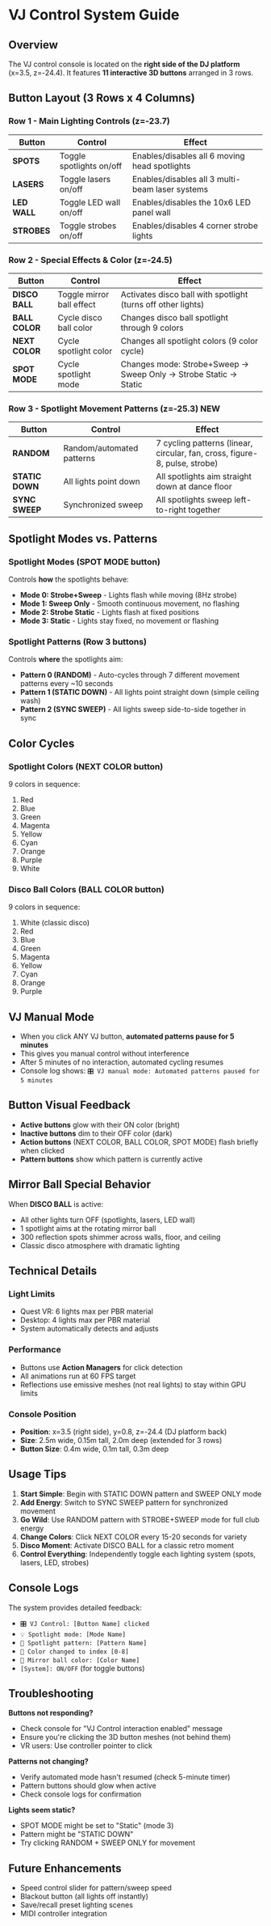 # VJ Control System Guide

## Overview
The VJ control console is located on the **right side of the DJ platform** (x=3.5, z=-24.4). It features **11 interactive 3D buttons** arranged in 3 rows.

## Button Layout (3 Rows x 4 Columns)

### Row 1 - Main Lighting Controls (z=-23.7)
| Button | Control | Effect |
|--------|---------|--------|
| **SPOTS** | Toggle spotlights on/off | Enables/disables all 6 moving head spotlights |
| **LASERS** | Toggle lasers on/off | Enables/disables all 3 multi-beam laser systems |
| **LED WALL** | Toggle LED wall on/off | Enables/disables the 10x6 LED panel wall |
| **STROBES** | Toggle strobes on/off | Enables/disables 4 corner strobe lights |

### Row 2 - Special Effects & Color (z=-24.5)
| Button | Control | Effect |
|--------|---------|--------|
| **DISCO BALL** | Toggle mirror ball effect | Activates disco ball with spotlight (turns off other lights) |
| **BALL COLOR** | Cycle disco ball color | Changes disco ball spotlight through 9 colors |
| **NEXT COLOR** | Cycle spotlight color | Changes all spotlight colors (9 color cycle) |
| **SPOT MODE** | Cycle spotlight mode | Changes mode: Strobe+Sweep → Sweep Only → Strobe Static → Static |

### Row 3 - Spotlight Movement Patterns (z=-25.3) **NEW**
| Button | Control | Effect |
|--------|---------|--------|
| **RANDOM** | Random/automated patterns | 7 cycling patterns (linear, circular, fan, cross, figure-8, pulse, strobe) |
| **STATIC DOWN** | All lights point down | All spotlights aim straight down at dance floor |
| **SYNC SWEEP** | Synchronized sweep | All spotlights sweep left-to-right together |

## Spotlight Modes vs. Patterns

### Spotlight Modes (SPOT MODE button)
Controls **how** the spotlights behave:
- **Mode 0: Strobe+Sweep** - Lights flash while moving (8Hz strobe)
- **Mode 1: Sweep Only** - Smooth continuous movement, no flashing
- **Mode 2: Strobe Static** - Lights flash at fixed positions
- **Mode 3: Static** - Lights stay fixed, no movement or flashing

### Spotlight Patterns (Row 3 buttons)
Controls **where** the spotlights aim:
- **Pattern 0 (RANDOM)** - Auto-cycles through 7 different movement patterns every ~10 seconds
- **Pattern 1 (STATIC DOWN)** - All lights point straight down (simple ceiling wash)
- **Pattern 2 (SYNC SWEEP)** - All lights sweep side-to-side together in sync

## Color Cycles

### Spotlight Colors (NEXT COLOR button)
9 colors in sequence:
1. Red
2. Blue
3. Green
4. Magenta
5. Yellow
6. Cyan
7. Orange
8. Purple
9. White

### Disco Ball Colors (BALL COLOR button)
9 colors in sequence:
1. White (classic disco)
2. Red
3. Blue
4. Green
5. Magenta
6. Yellow
7. Cyan
8. Orange
9. Purple

## VJ Manual Mode
- When you click ANY VJ button, **automated patterns pause for 5 minutes**
- This gives you manual control without interference
- After 5 minutes of no interaction, automated cycling resumes
- Console log shows: `🎛️ VJ manual mode: Automated patterns paused for 5 minutes`

## Button Visual Feedback
- **Active buttons** glow with their ON color (bright)
- **Inactive buttons** dim to their OFF color (dark)
- **Action buttons** (NEXT COLOR, BALL COLOR, SPOT MODE) flash briefly when clicked
- **Pattern buttons** show which pattern is currently active

## Mirror Ball Special Behavior
When **DISCO BALL** is active:
- All other lights turn OFF (spotlights, lasers, LED wall)
- 1 spotlight aims at the rotating mirror ball
- 300 reflection spots shimmer across walls, floor, and ceiling
- Classic disco atmosphere with dramatic lighting

## Technical Details

### Light Limits
- Quest VR: 6 lights max per PBR material
- Desktop: 4 lights max per PBR material
- System automatically detects and adjusts

### Performance
- Buttons use **Action Managers** for click detection
- All animations run at 60 FPS target
- Reflections use emissive meshes (not real lights) to stay within GPU limits

### Console Position
- **Position**: x=3.5 (right side), y=0.8, z=-24.4 (DJ platform back)
- **Size**: 2.5m wide, 0.15m tall, 2.0m deep (extended for 3 rows)
- **Button Size**: 0.4m wide, 0.1m tall, 0.3m deep

## Usage Tips

1. **Start Simple**: Begin with STATIC DOWN pattern and SWEEP ONLY mode
2. **Add Energy**: Switch to SYNC SWEEP pattern for synchronized movement
3. **Go Wild**: Use RANDOM pattern with STROBE+SWEEP mode for full club energy
4. **Change Colors**: Click NEXT COLOR every 15-20 seconds for variety
5. **Disco Moment**: Activate DISCO BALL for a classic retro moment
6. **Control Everything**: Independently toggle each lighting system (spots, lasers, LED, strobes)

## Console Logs
The system provides detailed feedback:
- `🎛️ VJ Control: [Button Name] clicked`
- `💡 Spotlight mode: [Mode Name]`
- `🎯 Spotlight pattern: [Pattern Name]`
- `🎨 Color changed to index [0-8]`
- `🪩 Mirror ball color: [Color Name]`
- `[System]: ON/OFF` (for toggle buttons)

## Troubleshooting

**Buttons not responding?**
- Check console for "VJ Control interaction enabled" message
- Ensure you're clicking the 3D button meshes (not behind them)
- VR users: Use controller pointer to click

**Patterns not changing?**
- Verify automated mode hasn't resumed (check 5-minute timer)
- Pattern buttons should glow when active
- Check console logs for confirmation

**Lights seem static?**
- SPOT MODE might be set to "Static" (mode 3)
- Pattern might be "STATIC DOWN" 
- Try clicking RANDOM + SWEEP ONLY for movement

## Future Enhancements
- Speed control slider for pattern/sweep speed
- Blackout button (all lights off instantly)
- Save/recall preset lighting scenes
- MIDI controller integration
